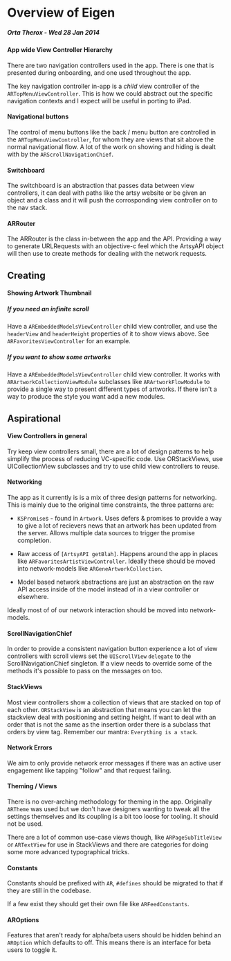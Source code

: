 Overview of Eigen
==========
##### Orta Therox - Wed 28 Jan 2014

#### App wide View Controller Hierarchy

There are two navigation controllers used in the app. There is one that is presented during onboarding, and one used throughout the app. 

The key navigation controller in-app is a _child_ view controller of the `ARTopMenuViewController`. This is how we could abstract out the specific navigation contexts and I expect will be useful in porting to iPad.

#### Navigational buttons

The control of menu buttons like the back / menu button are controlled in the `ARTopMenuViewController`, for whom they are views that sit above the normal navigational flow. A lot of the work on showing and hiding is dealt with by the `ARScrollNavigationChief`.

#### Switchboard

The switchboard is an abstraction that passes data between view controllers, it can deal with paths like the artsy website or be given an object and a class and it will push the corrosponding view controller on to the nav stack.

#### ARRouter

The ARRouter is the class in-between the app and the API. Providing a way to generate URLRequests with an objective-c feel which the ArtsyAPI object will then use to create methods for dealing with the network requests.

## Creating

#### Showing Artwork Thumbnail

##### If you need an infinite scroll 

Have a `AREmbeddedModelsViewController` child view controller, and use the `headerView` and `headerHeight` properties of it to show views above. See `ARFavoritesViewController` for an example.

##### If you want to show some artworks

Have a `AREmbeddedModelsViewController` child view controller. It works with `ARArtworkCollectionViewModule` subclasses like `ARArtworkFlowModule` to provide a single way to present different types of artworks. If there isn't a way to produce the style you want add a new modules.

## Aspirational

#### View Controllers in general

Try keep view controllers small, there are a lot of design patterns to help simplify the process of reducing VC-specific code. Use ORStackViews, use UICollectionView subclasses and try to use child view controllers to reuse.

#### Networking

The app as it currently is is a mix of three design patterns for networking. This is mainly due to the original time constraints, the three patterns are:

* `KSPromise`s - found in `Artwork`. Uses defers & promises to provide a way to give a lot of recievers news that an artwork has been updated from the server. Allows multiple data sources to trigger the promise completion.

* Raw access of `[ArtsyAPI getBlah]`. Happens around the app in places like `ARFavoritesArtistViewController`. Ideally these should be moved into network-models like `ARGeneArtworkCollection`.

* Model based network abstractions are just an abstraction on the raw API access inside of the model instead of in a view controller or elsewhere.

Ideally most of of our network interaction should be moved into network-models.


#### ScrollNavigationChief

In order to provide a consistent navigation button experience a lot of view controllers with scroll views set the `UIScrollView` `delegate` to  the ScrollNavigationChief singleton.
If a view needs to override some of the methods it's possible to pass on the messages on too.

#### StackViews

Most view controllers show a collection of views that are stacked on top of each other. `ORStackView` is an abstraction that means you can let the stackview deal with positioning and setting height. If want to deal with an order that is not the same as the insertion order there is a subclass that orders by view tag. Remember our mantra: `Everything is a stack`.

#### Network Errors

We aim to only provide network error messages if there was an active user engagement like tapping "follow" and that request failing.

#### Theming / Views

There is no over-arching methodology for theming in the app. Originally `ARTheme` was used but we don't have designers wanting to tweak all the settings themselves and its coupling is a bit too loose for tooling. It should not be used.

There are a lot of common use-case views though, like `ARPageSubTitleView` or `ARTextView` for use in StackViews and there are categories for doing some more advanced typographical tricks.

#### Constants

Constants should be prefixed with `AR`, `#defines` should be migrated to that if they are still in the codebase. 

If a few exist they should get their own file like `ARFeedConstants`.

#### AROptions

Features that aren't ready for alpha/beta users should be hidden behind an `AROption` which defaults to off. This means there is an interface for beta users to toggle it.